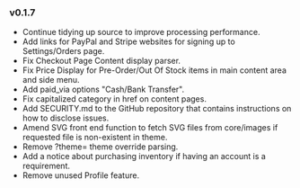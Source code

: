 ### v0.1.7
- Continue tidying up source to improve processing performance.
- Add links for PayPal and Stripe websites for signing up to Settings/Orders page.
- Fix Checkout Page Content display parser.
- Fix Price Display for Pre-Order/Out Of Stock items in main content area and side menu.
- Add paid_via options "Cash/Bank Transfer".
- Fix capitalized category in href on content pages.
- Add SECURITY.md to the GitHub repository that contains instructions on how to disclose issues.
- Amend SVG front end function to fetch SVG files from core/images if requested file is non-existent in theme.
- Remove ?theme= theme override parsing.
- Add a notice about purchasing inventory if having an account is a requirement.
- Remove unused Profile feature.
